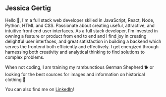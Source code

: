 ## Jessica Gertig 

Hello 👋, I'm a full stack web developer skilled in JavaScript, React, Node, Python, HTML and CSS. Passionate about creating useful, attractive, and intuitive front end user interfaces. As a full stack developer, I'm invested in owning a feature or product from end to end and I find joy in creating delightful user interfaces, and great satisfaction in building a backend which serves the frontend both efficiently and effectively. I get energized through harnessing both creativity and analytical thinking to find solutions to complex problems.

When not coding, I am training my rambunctious German Shepherd 🐕 or looking for the best sources for images and information on historical clothing 👗

You can also find me on [LinkedIn](https://www.linkedin.com/in/jessica-gertig/)!

<!--
**jessicagertig/jessicagertig** is a ✨ _special_ ✨ repository because its `README.md` (this file) appears on your GitHub profile.

Here are some ideas to get you started:

- 🔭 I’m currently working on ...
- 🌱 I’m currently learning ...
- 👯 I’m looking to collaborate on ...
- 🤔 I’m looking for help with ...
- 💬 Ask me about ...
- 📫 How to reach me: ...
- 😄 Pronouns: ...
- ⚡ Fun fact: ...
-->
